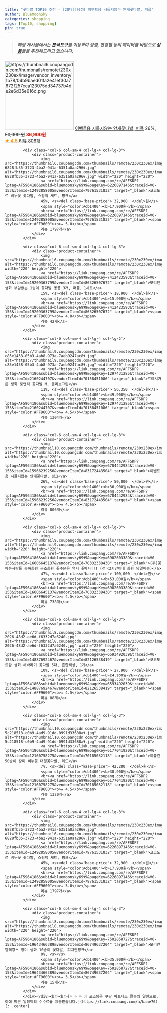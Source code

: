 ```yaml
---
title: "꽃다발 TOP10 추천 - [20대][남성] 이벤트용 시들지않는 안개꽃다발, 퍼플"
author: BlueMoonSky
categories: shopping
tags: [Top10, shopping]
pin: true
---
```


> ##### 해당 게시물에서는 [**분석도구**](https://itemscout.io/)를 이용하여 **성별**, **연령별** 등의 데이터를 바탕으로 [**상품**](https://link.coupang.com/a/baae76)들을 추천해드리고 있습니다.
<div class="container"><div class="row">
            <div class="col-6 col-sm-4 col-lg-4 col-lg-3">
                <div class="product-container">
                    <img src="https://thumbnail6.coupangcdn.com/thumbnails/remote/230x230ex/image/vendor_inventory/1b78/04b9baed01fa2e41ef30a7672f257cca123075dd34737b4de2e6d35e616d.png" alt="https://thumbnail6.coupangcdn.com/thumbnails/remote/230x230ex/image/vendor_inventory/1b78/04b9baed01fa2e41ef30a7672f257cca123075dd34737b4de2e6d35e616d.png" width="220" height="220">
                    <a href="https://link.coupang.com/re/AFFSDP?lptag=AF5964186&subid=bluemoonsky6999&pageKey=6784442984&traceid=V0-153&itemId=15966239260&vendorItemId=83172443530" target="_blank">이벤트용 시들지않는 안개꽃다발, 퍼플</a>
                    26%, <s><del class="base-price"> 50,000  </del>원</s> 
                    <span style="color:#cb1400"><b>36,900원</b></span>
                    <br><a href="https://link.coupang.com/re/AFFSDP?lptag=AF5964186&subid=bluemoonsky6999&pageKey=6784442984&traceid=V0-153&itemId=15966239260&vendorItemId=83172443530" target="_blank"><span style="color:#FF9600"><b>★ 4.5</b></span>
                    리뷰 806개</a>
                </div>
            </div>
            
            <div class="col-6 col-sm-4 col-lg-4 col-lg-3">
                <div class="product-container">
                    <img src="https://thumbnail6.coupangcdn.com/thumbnails/remote/230x230ex/image/retail/images/832326299257082-6828fb35-3723-4ba2-941a-6351a0aa2966.jpg" alt="https://thumbnail6.coupangcdn.com/thumbnails/remote/230x230ex/image/retail/images/832326299257082-6828fb35-3723-4ba2-941a-6351a0aa2966.jpg" width="220" height="220">
                    <a href="https://link.coupang.com/re/AFFSDP?lptag=AF5964186&subid=bluemoonsky6999&pageKey=6226897146&traceid=V0-153&itemId=12492858005&vendorItemId=79761531832" target="_blank">코코도르 비누꽃 꽃다발, 쇼핑백 세트, 핑크</a>
                    45%, <s><del class="base-price"> 32,900  </del>원</s> 
                    <span style="color:#cb1400"><b>17,900원</b></span>
                    <br><a href="https://link.coupang.com/re/AFFSDP?lptag=AF5964186&subid=bluemoonsky6999&pageKey=6226897146&traceid=V0-153&itemId=12492858005&vendorItemId=79761531832" target="_blank"><span style="color:#FF9600"><b>★ 5.0</b></span>
                    리뷰 1797개</a>
                </div>
            </div>
            
            <div class="col-6 col-sm-4 col-lg-4 col-lg-3">
                <div class="product-container">
                    <img src="https://thumbnail6.coupangcdn.com/thumbnails/remote/230x230ex/image/rs_quotation_api/wzdkwezq/925c3e17f3b14ba49175d274451aeddc.jpg" alt="https://thumbnail6.coupangcdn.com/thumbnails/remote/230x230ex/image/rs_quotation_api/wzdkwezq/925c3e17f3b14ba49175d274451aeddc.jpg" width="220" height="220">
                    <a href="https://link.coupang.com/re/AFFSDP?lptag=AF5964186&subid=bluemoonsky6999&pageKey=7412423593&traceid=V0-153&itemId=19209363799&vendorItemId=86326507672" target="_blank">모리앤 생화 부담없는 1송이 꽃다발 퐁퐁 3개, 퍼플, 1세트</a>
                    15%, <s><del class="base-price"> 18,900  </del>원</s> 
                    <span style="color:#cb1400"><b>15,900원</b></span>
                    <br><a href="https://link.coupang.com/re/AFFSDP?lptag=AF5964186&subid=bluemoonsky6999&pageKey=7412423593&traceid=V0-153&itemId=19209363799&vendorItemId=86326507672" target="_blank"><span style="color:#FF9600"><b>★ 4.0</b></span>
                    리뷰 42개</a>
                </div>
            </div>
            
            <div class="col-6 col-sm-4 col-lg-4 col-lg-3">
                <div class="product-container">
                    <img src="https://thumbnail9.coupangcdn.com/thumbnails/remote/230x230ex/image/retail/images/354810516338527-c85e1458-05b3-4ab8-973a-7aeb9247ac89.jpg" alt="https://thumbnail9.coupangcdn.com/thumbnails/remote/230x230ex/image/retail/images/354810516338527-c85e1458-05b3-4ab8-973a-7aeb9247ac89.jpg" width="220" height="220">
                    <a href="https://link.coupang.com/re/AFFSDP?lptag=AF5964186&subid=bluemoonsky6999&pageKey=1297431285&traceid=V0-153&itemId=2160244707&vendorItemId=70158451086" target="_blank">프레시가든 생화 로맨틱 꽃다발 M, 올리브그린</a>
                    11%, <s><del class="base-price"> 56,350  </del>원</s> 
                    <span style="color:#cb1400"><b>49,900원</b></span>
                    <br><a href="https://link.coupang.com/re/AFFSDP?lptag=AF5964186&subid=bluemoonsky6999&pageKey=1297431285&traceid=V0-153&itemId=2160244707&vendorItemId=70158451086" target="_blank"><span style="color:#FF9600"><b>★ 4.5</b></span>
                    리뷰 1304개</a>
                </div>
            </div>
            
            <div class="col-6 col-sm-4 col-lg-4 col-lg-3">
                <div class="product-container">
                    <img src="https://thumbnail10.coupangcdn.com/thumbnails/remote/230x230ex/image/vendor_inventory/635b/9b62f1d8b97ecfcf6db02ca175689979fdb86c956106ca759b25a255e34c.png" alt="https://thumbnail10.coupangcdn.com/thumbnails/remote/230x230ex/image/vendor_inventory/635b/9b62f1d8b97ecfcf6db02ca175689979fdb86c956106ca759b25a255e34c.png" width="220" height="220">
                    <a href="https://link.coupang.com/re/AFFSDP?lptag=AF5964186&subid=bluemoonsky6999&pageKey=6784442984&traceid=V0-153&itemId=15966239256&vendorItemId=83172443504" target="_blank">이벤트용 시들지않는 안개꽃다발, 핑크</a>
                    26%, <s><del class="base-price"> 50,000  </del>원</s> 
                    <span style="color:#cb1400"><b>36,900원</b></span>
                    <br><a href="https://link.coupang.com/re/AFFSDP?lptag=AF5964186&subid=bluemoonsky6999&pageKey=6784442984&traceid=V0-153&itemId=15966239256&vendorItemId=83172443504" target="_blank"><span style="color:#FF9600"><b>★ 4.5</b></span>
                    리뷰 806개</a>
                </div>
            </div>
            
            <div class="col-6 col-sm-4 col-lg-4 col-lg-3">
                <div class="product-container">
                    <img src="https://thumbnail9.coupangcdn.com/thumbnails/remote/230x230ex/image/vendor_inventory/c7a0/8e9283548a7eaef397e2a1016171baffaa74de80f03dcc343685bd869039.jpg" alt="https://thumbnail9.coupangcdn.com/thumbnails/remote/230x230ex/image/vendor_inventory/c7a0/8e9283548a7eaef397e2a1016171baffaa74de80f03dcc343685bd869039.jpg" width="220" height="220">
                    <a href="https://link.coupang.com/re/AFFSDP?lptag=AF5964186&subid=bluemoonsky6999&pageKey=6902603389&traceid=V0-153&itemId=16606645137&vendorItemId=70332338430" target="_blank">(주)꽃파는사람들 축하화환 근조화환 꽃주문은 역시 꽃파사!!! (전국3시간이내 화환 당일배송)</a>
                    47%, <s><del class="base-price"> 100,000  </del>원</s> 
                    <span style="color:#cb1400"><b>53,000원</b></span>
                    <br><a href="https://link.coupang.com/re/AFFSDP?lptag=AF5964186&subid=bluemoonsky6999&pageKey=6902603389&traceid=V0-153&itemId=16606645137&vendorItemId=70332338430" target="_blank"><span style="color:#FF9600"><b>★ 4.5</b></span>
                    리뷰 738개</a>
                </div>
            </div>
            
            <div class="col-6 col-sm-4 col-lg-4 col-lg-3">
                <div class="product-container">
                    <img src="https://thumbnail8.coupangcdn.com/thumbnails/remote/230x230ex/image/retail/images/2022/05/18/18/5/d8c1c8f8-2026-48d2-ae6d-f6332d7a6240.jpg" alt="https://thumbnail8.coupangcdn.com/thumbnails/remote/230x230ex/image/retail/images/2022/05/18/18/5/d8c1c8f8-2026-48d2-ae6d-f6332d7a6240.jpg" width="220" height="220">
                    <a href="https://link.coupang.com/re/AFFSDP?lptag=AF5964186&subid=bluemoonsky6999&pageKey=6593492039&traceid=V0-153&itemId=14887692467&vendorItemId=82126538419" target="_blank">코코도르팜 생화 해바라기 꽃다발 5대, 혼합색상, 1개</a>
                    10%, <s><del class="base-price"> 27,900  </del>원</s> 
                    <span style="color:#cb1400"><b>24,900원</b></span>
                    <br><a href="https://link.coupang.com/re/AFFSDP?lptag=AF5964186&subid=bluemoonsky6999&pageKey=6593492039&traceid=V0-153&itemId=14887692467&vendorItemId=82126538419" target="_blank"><span style="color:#FF9600"><b>★ 4.5</b></span>
                    리뷰 88개</a>
                </div>
            </div>
            
            <div class="col-6 col-sm-4 col-lg-4 col-lg-3">
                <div class="product-container">
                    <img src="https://thumbnail10.coupangcdn.com/thumbnails/remote/230x230ex/image/retail/images/3023449254992764-5c218518-c0b9-4ad9-91dd-0991d33688a9.jpg" alt="https://thumbnail10.coupangcdn.com/thumbnails/remote/230x230ex/image/retail/images/3023449254992764-5c218518-c0b9-4ad9-91dd-0991d33688a9.jpg" width="220" height="220">
                    <a href="https://link.coupang.com/re/AFFSDP?lptag=AF5964186&subid=bluemoonsky6999&pageKey=6177041920&traceid=V0-153&itemId=12160758275&vendorItemId=70185032118" target="_blank">이플린 50송이 장미 비누꽃 대형꽃다발, 레드</a>
                    7%, <s><del class="base-price"> 42,280  </del>원</s> 
                    <span style="color:#cb1400"><b>38,900원</b></span>
                    <br><a href="https://link.coupang.com/re/AFFSDP?lptag=AF5964186&subid=bluemoonsky6999&pageKey=6177041920&traceid=V0-153&itemId=12160758275&vendorItemId=70185032118" target="_blank"><span style="color:#FF9600"><b>★ 4.5</b></span>
                    리뷰 1320개</a>
                </div>
            </div>
            
            <div class="col-6 col-sm-4 col-lg-4 col-lg-3">
                <div class="product-container">
                    <img src="https://thumbnail6.coupangcdn.com/thumbnails/remote/230x230ex/image/retail/images/832326299257082-6828fb35-3723-4ba2-941a-6351a0aa2966.jpg" alt="https://thumbnail6.coupangcdn.com/thumbnails/remote/230x230ex/image/retail/images/832326299257082-6828fb35-3723-4ba2-941a-6351a0aa2966.jpg" width="220" height="220">
                    <a href="https://link.coupang.com/re/AFFSDP?lptag=AF5964186&subid=bluemoonsky6999&pageKey=6226897146&traceid=V0-153&itemId=12492858005&vendorItemId=79761531832" target="_blank">코코도르 비누꽃 꽃다발, 쇼핑백 세트, 핑크</a>
                    45%, <s><del class="base-price"> 32,900  </del>원</s> 
                    <span style="color:#cb1400"><b>17,900원</b></span>
                    <br><a href="https://link.coupang.com/re/AFFSDP?lptag=AF5964186&subid=bluemoonsky6999&pageKey=6226897146&traceid=V0-153&itemId=12492858005&vendorItemId=79761531832" target="_blank"><span style="color:#FF9600"><b>★ 5.0</b></span>
                    리뷰 1797개</a>
                </div>
            </div>
            
            <div class="col-6 col-sm-4 col-lg-4 col-lg-3">
                <div class="product-container">
                    <img src="https://thumbnail8.coupangcdn.com/thumbnails/remote/230x230ex/image/rs_quotation_api/qjr5ov5n/e82bcc6fd9344dc48bb5ed310c0ada87.jpg" alt="https://thumbnail8.coupangcdn.com/thumbnails/remote/230x230ex/image/rs_quotation_api/qjr5ov5n/e82bcc6fd9344dc48bb5ed310c0ada87.jpg" width="220" height="220">
                    <a href="https://link.coupang.com/re/AFFSDP?lptag=AF5964186&subid=bluemoonsky6999&pageKey=7502858727&traceid=V0-153&itemId=19643466389&vendorItemId=86749637204" target="_blank">모리앤 엘레강스 장미 생화 10송이 꽃다발, 피치앤핑크</a>
                    0%, <s></s> 
                    <span style="color:#cb1400"><b>35,900원</b></span>
                    <br><a href="https://link.coupang.com/re/AFFSDP?lptag=AF5964186&subid=bluemoonsky6999&pageKey=7502858727&traceid=V0-153&itemId=19643466389&vendorItemId=86749637204" target="_blank"><span style="color:#FF9600"><b>★ 3.5</b></span>
                    리뷰 15개</a>
                </div>
            </div>
            </div></div><br><br>[💦 💦 💦 이 포스팅은 쿠팡 파트너스 활동의 일환으로, 이에 따른 일정액의 수수료를 제공받습니다.](https://link.coupang.com/a/baae76){: .center}